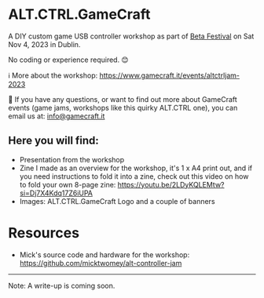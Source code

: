 # ALT.CTRL.GameCraft 

A DIY custom game USB controller workshop as part of [Beta Festival](https://betafestival.ie/) on Sat Nov 4, 2023 in Dublin.

No coding or experience required. 😊

ℹ️ More about the workshop: https://www.gamecraft.it/events/altctrljam-2023

📧 If you have any questions, or want to find out more about GameCraft events (game jams, workshops like this quirky ALT.CTRL one), you can email us at: info@gamecraft.it

## Here you will find:

* Presentation from the workshop
* Zine I made as an overview for the workshop, it's 1 x A4 print out, and if you need instructions to fold it into a zine, check out this video on how to fold your own 8-page zine: https://youtu.be/2LDyKQLEMtw?si=Dj7X4Kdq17Z6iUPA
* Images: ALT.CTRL.GameCraft Logo and a couple of banners

# Resources
* Mick's source code and hardware for the workshop: https://github.com/micktwomey/alt-controller-jam

---

Note: A write-up is coming soon.
